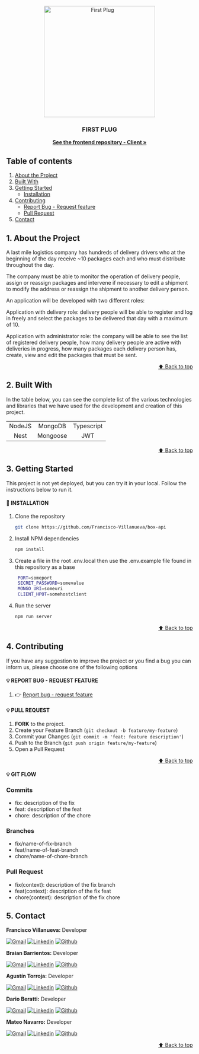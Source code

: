 <a name="home"></a>

<!-- INTRODUCTION -->

<div align="center">
  <a href="#">
    <img src="./api/assets/Isotipo.png" alt="First Plug" width="300">
  </a>

  <p align="center">
    <h3 align="center">FIRST PLUG</h3>
    <a href="https://github.com/RafaMojica/First-Plug-Platform-Client"><strong>See the frontend repository - Client »</strong></a>
  </p>
</div>

<!-- TABLE OF CONTENTS -->

## Table of contents

<ol>
  <li><a href="#1-about-the-project">About the Project</a></li>
  <li><a href="#2-built-with">Built With</a></li>
  <li>
    <a href="#3-getting-started">Getting Started</a>
    <ul>
      <li><a href="#-installation">Installation</a></li>
    </ul>
  </li> 
  </li>
  <li><a href="#4-contributing">Contributing</a>    
    <ul>
      <li><a href="#-report-bug---request-feature">Report Bug - Request feature</a></li>
      <li><a href="#-pull-request">Pull Request</a></li>
    </ul>
  </li>
  <li><a href="#5-contact">Contact</a></li>
</ol>

<!-- ABOUT THE PROJECT -->

## 1. About the Project

A last mile logistics company has hundreds of delivery drivers who at the beginning of the day receive ~10 packages each and who must distribute throughout the day.

The company must be able to monitor the operation of delivery people, assign or reassign packages and intervene if necessary to edit a shipment to modify the address or reassign the shipment to another delivery person.

An application will be developed with two different roles:

Application with delivery role: delivery people will be able to register and log in freely and select the packages to be delivered that day with a maximum of 10.

Application with administrator role: the company will be able to see the list of registered delivery people, how many delivery people are active with deliveries in progress, how many packages each delivery person has, create, view and edit the packages that must be sent.

<p align="right"><a href="#home">⬆ Back to top</a></p>

<!-- BUILT WITH -->

## 2. Built With

In the table below, you can see the complete list of the various technologies and libraries that we have used for the development and creation of this project.

|        |          |            |
| :----: | :------: | :--------: |
| NodeJS | MongoDB  | Typescript |
|  Nest  | Mongoose |    JWT     |

<p align="right"><a href="#home">⬆ Back to top</a></p>

<!-- GETTING STARTED -->

## 3. Getting Started

This project is not yet deployed, but you can try it in your local. Follow the instructions below to run it.

#### 💠 INSTALLATION

1. Clone the repository

   ```sh
   git clone https://github.com/Francisco-Villanueva/box-api
   ```

2. Install NPM dependencies

   ```sh
   npm install
   ```

3. Create a file in the root .env.local then use the .env.example file found in this repository as a base

   ```sh
    PORT=someport
    SECRET_PASSWORD=somevalue
    MONGO_URI=someuri
    CLIENT_HPOT=somehostclient
   ```

4. Run the server

   ```sh
   npm run server
   ```

<p align="right"><a href="#home">⬆ Back to top</a></p>

<!-- CONTRIBUTING -->

## 4. Contributing

<p>If you have any suggestion to improve the project or you find a bug you can inform us, please choose one of the following options</p>

#### 💡 REPORT BUG - REQUEST FEATURE

1. 👉 <a href="https://github.com/Francisco-Villanueva/box-api">Report bug - request feature</a>

#### 💡 PULL REQUEST

1. **FORK** to the project.
2. Create your Feature Branch (`git checkout -b feature/my-feature`)
3. Commit your Changes (`git commit -m 'feat: feature description'`)
4. Push to the Branch (`git push origin feature/my-feature`)
5. Open a Pull Request

<p align="right"><a href="#home">⬆ Back to top</a></p>

#### 💡 GIT FLOW

<h3>Commits</h3>

- fix: description of the fix
- feat: description of the feat
- chore: description of the chore

<h3>Branches</h3>

- fix/name-of-fix-branch
- feat/name-of-feat-branch
- chore/name-of-chore-branch

<h3>Pull Request</h3>

- fix(context): description of the fix branch
- feat(context): description of the fix feat
- chore(context): description of the fix chore

<!-- CONTACT -->

## 5. Contact

  <p><strong>Francisco Villanueva:</strong> Developer</p>
  <a href="mailto:franciscovillanuevaj99@gmail.com" target="_blank" rel="noopener noreferrer">
    <img alt="Gmail" title="gmail" src="https://custom-icon-badges.demolab.com/badge/-franciscovillanuevaj99@gmail.com-red?style=for-the-badge&logo=mention&logoColor=white"/></a>
  <a href="https://www.linkedin.com/in/francisco-villanueva-50708a226/" target="_blank" rel="noopener noreferrer">
    <img alt="Linkedin" title="linkedin" src="https://custom-icon-badges.demolab.com/badge/-Linkedin-blue?style=for-the-badge&logoColor=white&logo=linkedin"/></a>
  <a href="https://github.com/Francisco-Villanueva" target="_blank" rel="noopener noreferrer">
    <img alt="Github" title="Github" src="https://custom-icon-badges.demolab.com/badge/-Github-grey?style=for-the-badge&logoColor=white&logo=github"/></a>
</p>

  <p><strong>Braian Barrientos:</strong> Developer</p>
  <a href="mailto:braianbts@gmail.com" target="_blank" rel="noopener noreferrer">
    <img alt="Gmail" title="gmail" src="https://custom-icon-badges.demolab.com/badge/-braianbts@gmail.com-red?style=for-the-badge&logo=mention&logoColor=white"/></a>
  <a href="https://www.linkedin.com/in/braian-barrientos-49591112a/" target="_blank" rel="noopener noreferrer">
    <img alt="Linkedin" title="linkedin" src="https://custom-icon-badges.demolab.com/badge/-Linkedin-blue?style=for-the-badge&logoColor=white&logo=linkedin"/></a>
  <a href="https://github.com/BrianBts" target="_blank" rel="noopener noreferrer">
    <img alt="Github" title="Github" src="https://custom-icon-badges.demolab.com/badge/-Github-grey?style=for-the-badge&logoColor=white&logo=github"/></a>
</p>

  <p><strong>Agustín Torroja:</strong> Developer</p>
  <a href="mailto:atorroja18@gmail.com" target="_blank" rel="noopener noreferrer">
    <img alt="Gmail" title="gmail" src="https://custom-icon-badges.demolab.com/badge/-atorroja18@gmail.com-red?style=for-the-badge&logo=mention&logoColor=white"/></a>
  <a href="https://www.linkedin.com/in/agustin-torroja/" target="_blank" rel="noopener noreferrer">
    <img alt="Linkedin" title="linkedin" src="https://custom-icon-badges.demolab.com/badge/-Linkedin-blue?style=for-the-badge&logoColor=white&logo=linkedin"/></a>
  <a href="https://github.com/agtorroja" target="_blank" rel="noopener noreferrer">
    <img alt="Github" title="Github" src="https://custom-icon-badges.demolab.com/badge/-Github-grey?style=for-the-badge&logoColor=white&logo=github"/></a>
</p>

  <p><strong>Dario Beratti:</strong> Developer</p>
  <a href="mailto:darioberatti@gmail.com" target="_blank" rel="noopener noreferrer">
    <img alt="Gmail" title="gmail" src="https://custom-icon-badges.demolab.com/badge/-darioberatti@gmail.com-red?style=for-the-badge&logo=mention&logoColor=white"/></a>
  <a href="https://www.linkedin.com/in/esteban-nahuel-rodriguez-514775203/" target="_blank" rel="noopener noreferrer">
    <img alt="Linkedin" title="linkedin" src="https://custom-icon-badges.demolab.com/badge/-Linkedin-blue?style=for-the-badge&logoColor=white&logo=linkedin"/></a>
  <a href="https://github.com/darioberatti/" target="_blank" rel="noopener noreferrer">
    <img alt="Github" title="Github" src="https://custom-icon-badges.demolab.com/badge/-Github-grey?style=for-the-badge&logoColor=white&logo=github"/></a>
</p>
  <p><strong>Mateo Navarro:</strong> Developer</p>
  <a href="mailto:mateo.navarro98@gmail.com" target="_blank" rel="noopener noreferrer">
    <img alt="Gmail" title="gmail" src="https://custom-icon-badges.demolab.com/badge/-mateo.navarro98@gmail.com-red?style=for-the-badge&logo=mention&logoColor=white"/></a>
  <a href="https://www.linkedin.com/in/mateo-navarro-536003284/" target="_blank" rel="noopener noreferrer">
    <img alt="Linkedin" title="linkedin" src="https://custom-icon-badges.demolab.com/badge/-Linkedin-blue?style=for-the-badge&logoColor=white&logo=linkedin"/></a>
  <a href="https://github.com/MateoNava" target="_blank" rel="noopener noreferrer">
    <img alt="Github" title="Github" src="https://custom-icon-badges.demolab.com/badge/-Github-grey?style=for-the-badge&logoColor=white&logo=github"/></a>
</p>

<p align="right"><a href="#home">⬆ Back to top</a></p>
